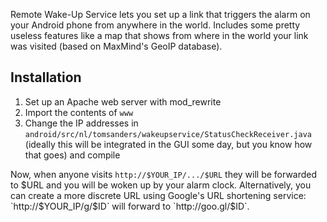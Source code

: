 Remote Wake-Up Service lets you set up a link that triggers the alarm on your Android phone from anywhere in the world. Includes some pretty useless features like a map that shows from where in the world your link was visited (based on MaxMind's GeoIP database).

Installation
------------
1. Set up an Apache web server with mod_rewrite
2. Import the contents of `www`
3. Change the IP addresses in `android/src/nl/tomsanders/wakeupservice/StatusCheckReceiver.java` (ideally this will be integrated in the GUI some day, but you know how that goes) and compile

Now, when anyone visits `http://$YOUR_IP/.../$URL` they will be forwarded to $URL and you will be woken up by your alarm clock. Alternatively, you can create a more discrete URL using Google's URL shortening service: `http://$YOUR_IP/g/$ID` will forward to `http://goo.gl/$ID`.
